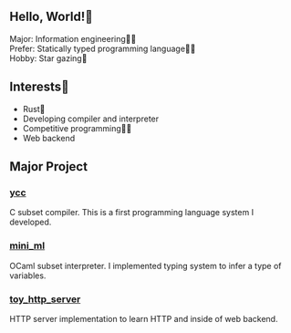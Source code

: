 ## Hello, World!👋

Major: Information engineering👨‍🎓  
Prefer: Statically typed programming language👨‍💻  
Hobby: Star gazing🌠

## Interests👀

* Rust🦀
* Developing compiler and interpreter
* Competitive programming🏃‍♂️
* Web backend

## Major Project

### [ycc](https://github.com/ikanago/ycc)
C subset compiler. This is a first programming language system I developed.

### [mini_ml](https://github.com/ikanago/mini_ml)
OCaml subset interpreter. I implemented typing system to infer a type of variables.

### [toy_http_server](https://github.com/ikanago/toy_http_server)
HTTP server implementation to learn HTTP and inside of web backend.
